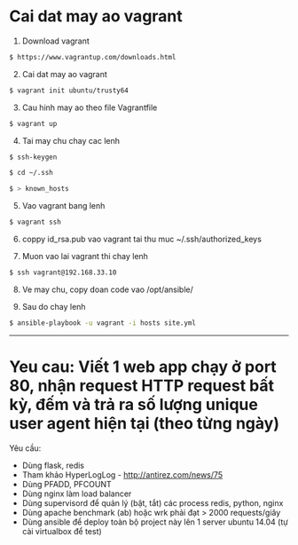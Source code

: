 # Cai dat may ao vagrant

1. Download vagrant

```bash
$ https://www.vagrantup.com/downloads.html
```

2. Cai dat may ao vagrant

```bash
$ vagrant init ubuntu/trusty64
```

3. Cau hinh may ao  theo file Vagrantfile

```bash
$ vagrant up
```

4. Tai may chu chay cac lenh

```bash
$ ssh-keygen

$ cd ~/.ssh

$ > known_hosts
```

5. Vao vagrant bang lenh

```bash
$ vagrant ssh
```

6. coppy id_rsa.pub vao vagrant tai thu muc ~/.ssh/authorized_keys

7. Muon vao lai vagrant thi chay lenh  

```bash
$ ssh vagrant@192.168.33.10
```

8. Ve may chu, copy doan code vao /opt/ansible/

9. Sau do chay lenh

```bash
$ ansible-playbook -u vagrant -i hosts site.yml
```

----------------------------------------------------------------------
# Yeu cau: Viết 1 web app chạy ở port 80, nhận request HTTP request bất kỳ, đếm và trả ra số lượng unique user agent hiện tại (theo từng ngày)

Yêu cầu:

* Dùng flask, redis
* Tham khảo HyperLogLog - http://antirez.com/news/75
* Dùng PFADD, PFCOUNT
* Dùng nginx làm load balancer
* Dùng supervisord để quản lý (bật, tắt) các process redis, python, nginx
* Dùng apache benchmark (ab) hoặc wrk phải đạt > 2000 requests/giây
* Dùng ansible để deploy toàn bộ project này lên 1 server ubuntu 14.04 (tự cài virtualbox để test)


